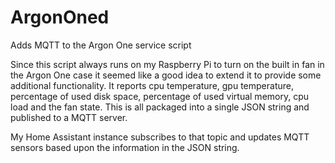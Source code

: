 # ArgonOned
Adds MQTT to the Argon One service script

Since this script always runs on my Raspberry Pi to turn on the built in fan in the Argon One case it seemed like a good idea to extend it to provide some additional functionality. It reports cpu temperature, gpu temperature, percentage of used disk space, percentage of used virtual memory, cpu load and the fan state. This is all packaged into a single JSON string and published to a MQTT server. 

My Home Assistant instance subscribes to that topic and updates MQTT sensors based upon the information in the JSON string.

